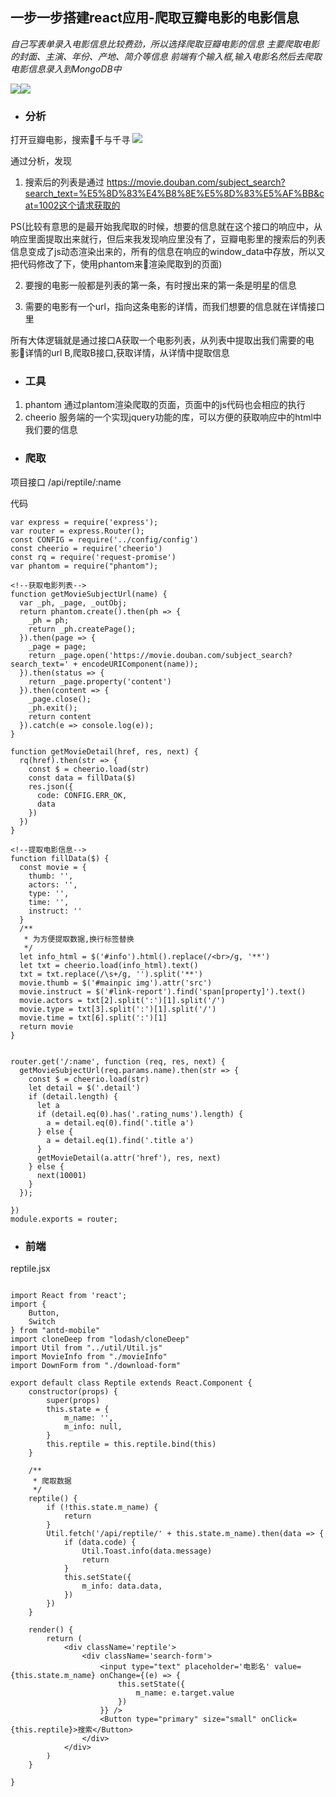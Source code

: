 ## 一步一步搭建react应用-爬取豆瓣电影的电影信息

*自己写表单录入电影信息比较费劲，所以选择爬取豆瓣电影的信息
主要爬取电影的封面、主演、年份、产地、简介等信息
前端有个输入框,输入电影名然后去爬取电影信息录入到MongoDB中*

![](/img/day2_1.png)![](/img/day2_2.png)

- ### 分析

打开豆瓣电影，搜索千与千寻
![](/img/day2_3.png)

通过分析，发现
1. 搜索后的列表是通过
https://movie.douban.com/subject_search?search_text=%E5%8D%83%E4%B8%8E%E5%8D%83%E5%AF%BB&cat=1002这个请求获取的

PS(比较有意思的是最开始我爬取的时候，想要的信息就在这个接口的响应中，从响应里面提取出来就行，但后来我发现响应里没有了，豆瓣电影里的搜索后的列表信息变成了js动态渲染出来的，所有的信息在响应的window_data中存放，所以又把代码修改了下，使用phantom来渲染爬取到的页面)

2. 要搜的电影一般都是列表的第一条，有时搜出来的第一条是明星的信息

3. 需要的电影有一个url，指向这条电影的详情，而我们想要的信息就在详情接口里

所有大体逻辑就是通过接口A获取一个电影列表，从列表中提取出我们需要的电影详情的url B,爬取B接口,获取详情，从详情中提取信息

- ### 工具

1. phantom 通过plantom渲染爬取的页面，页面中的js代码也会相应的执行
2. cheerio 服务端的一个实现jquery功能的库，可以方便的获取响应中的html中我们要的信息

- ### 爬取

项目接口 /api/reptile/:name

代码

```
var express = require('express');
var router = express.Router();
const CONFIG = require('../config/config')
const cheerio = require('cheerio')
const rq = require('request-promise')
var phantom = require("phantom");

<!--获取电影列表-->
function getMovieSubjectUrl(name) {
  var _ph, _page, _outObj;
  return phantom.create().then(ph => {
    _ph = ph;
    return _ph.createPage();
  }).then(page => {
    _page = page;
    return _page.open('https://movie.douban.com/subject_search?search_text=' + encodeURIComponent(name));
  }).then(status => {
    return _page.property('content')
  }).then(content => {
    _page.close();
    _ph.exit();
    return content
  }).catch(e => console.log(e));
}

function getMovieDetail(href, res, next) {
  rq(href).then(str => {
    const $ = cheerio.load(str)
    const data = fillData($)
    res.json({
      code: CONFIG.ERR_OK,
      data
    })
  })
}

<!--提取电影信息-->
function fillData($) {
  const movie = {
    thumb: '',
    actors: '',
    type: '',
    time: '',
    instruct: ''
  }
  /**
   * 为方便提取数据,换行标签替换
   */
  let info_html = $('#info').html().replace(/<br>/g, '**')
  let txt = cheerio.load(info_html).text()
  txt = txt.replace(/\s+/g, '').split('**')
  movie.thumb = $('#mainpic img').attr('src')
  movie.instruct = $('#link-report').find('span[property]').text()
  movie.actors = txt[2].split(':')[1].split('/')
  movie.type = txt[3].split(':')[1].split('/')
  movie.time = txt[6].split(':')[1]
  return movie
}


router.get('/:name', function (req, res, next) {
  getMovieSubjectUrl(req.params.name).then(str => {
    const $ = cheerio.load(str)
    let detail = $('.detail')
    if (detail.length) {
      let a
      if (detail.eq(0).has('.rating_nums').length) {
        a = detail.eq(0).find('.title a')
      } else {
        a = detail.eq(1).find('.title a')
      }
      getMovieDetail(a.attr('href'), res, next)
    } else {
      next(10001)
    }
  });

})
module.exports = router;

```


- ### 前端

reptile.jsx

```

import React from 'react';
import {
    Button,
    Switch
} from "antd-mobile"
import cloneDeep from "lodash/cloneDeep"
import Util from "../util/Util.js"
import MovieInfo from "./movieInfo"
import DownForm from "./download-form"

export default class Reptile extends React.Component {
    constructor(props) {
        super(props)
        this.state = {
            m_name: '',
            m_info: null,
        }
        this.reptile = this.reptile.bind(this)
    }

    /**
     * 爬取数据
     */
    reptile() {
        if (!this.state.m_name) {
            return
        }
        Util.fetch('/api/reptile/' + this.state.m_name).then(data => {
            if (data.code) {
                Util.Toast.info(data.message)
                return
            }
            this.setState({
                m_info: data.data,
            })
        })
    }

    render() {
        return (
            <div className='reptile'>
                <div className='search-form'>
                    <input type="text" placeholder='电影名' value={this.state.m_name} onChange={(e) => {
                        this.setState({
                            m_name: e.target.value
                        })
                    }} />
                    <Button type="primary" size="small" onClick={this.reptile}>搜索</Button>
                </div>
            </div>
        )
    }

}

```



